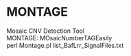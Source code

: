 # MONTAGE
Mosaic CNV Detection Tool  
MONTAGE: MOsaicNumberTAGEasily  
perl Montage.pl list_BafLrr_SignalFiles.txt  
